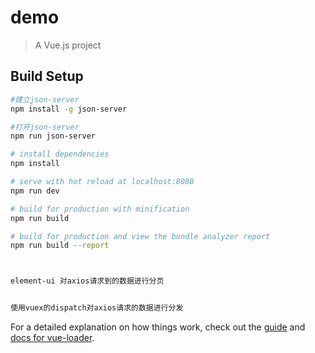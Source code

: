 # demo

> A Vue.js project

## Build Setup

``` bash
#建立json-server
npm install -g json-server

#打开json-server
npm run json-server

# install dependencies
npm install

# serve with hot reload at localhost:8080
npm run dev

# build for production with minification
npm run build

# build for production and view the bundle analyzer report
npm run build --report



element-ui 对axios请求到的数据进行分页


使用vuex的dispatch对axios请求的数据进行分发
```

For a detailed explanation on how things work, check out the [guide](http://vuejs-templates.github.io/webpack/) and [docs for vue-loader](http://vuejs.github.io/vue-loader).
